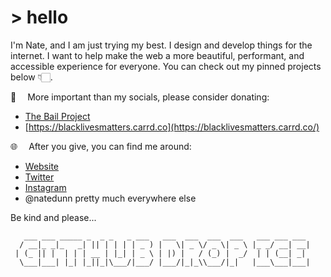 # > hello 

I'm Nate, and I am just trying my best. I design and develop things for the internet. I want to help make the web a more beautiful, performant, and accessible experience for everyone. You can check out my pinned projects below 👇🏻.

🌱  More important than my socials, please consider donating:

- [The Bail Project](https://secure.givelively.org/donate/the-bail-project)
- [https://blacklivesmatters.carrd.co](https://blacklivesmatters.carrd.co/)

🌐  After you give, you can find me around:

- [Website](https://www.natedunn.net)
- [Twitter](https://twitter.com/natedunn)
- [Instagram](https://www.instagram.com/natedunn/)
- @natedunn pretty much everywhere else

Be kind and please...

```
   ___ ___ _____ _  _ _   _ ___   ___  ___  ___  ___   ___ ___ ___ 
  / __|_ _|_   _| || | | | | _ ) |   \| _ \/ _ \| _ \ |_ _/ __| __|
 | (_ || |  | | | __ | |_| | _ \ | |) |   / (_) |  _/  | | (__| _| 
  \___|___| |_| |_||_|\___/|___/ |___/|_|_\\___/|_|   |___\___|___|
  
```                                                                
